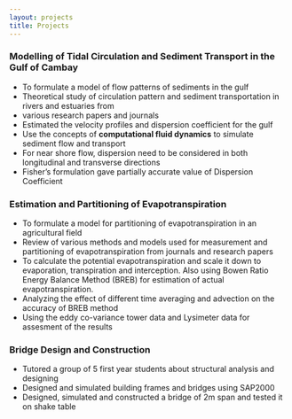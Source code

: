 ```yaml
---
layout: projects
title: Projects
---
```


### Modelling of Tidal Circulation and Sediment Transport in the Gulf of Cambay

* To formulate a model of flow patterns of sediments in the gulf
* Theoretical study of circulation pattern and sediment transportation in rivers and estuaries from
* various research papers and journals
* Estimated the velocity profiles and dispersion coefficient for the gulf
* Use the concepts of **computational fluid dynamics** to simulate sediment flow and transport
* For near shore flow, dispersion need to be considered in both longitudinal and transverse directions
* Fisher’s formulation gave partially accurate value of Dispersion Coefficient


### Estimation and Partitioning of Evapotranspiration

* To formulate a model for partitioning of evapotranspiration in an agricultural field
* Review of various methods and models used for measurement and partitioning of evapotranspiration from journals and research papers
* To calculate the potential evapotranspiration and scale it down to evaporation, transpiration and interception. Also using Bowen Ratio Energy Balance Method (BREB) for estimation of actual evapotranspiration.
* Analyzing the effect of different time averaging and advection on the accuracy of BREB method
* Using the eddy co-variance tower data and Lysimeter data for assesment of the results


### Bridge Design and Construction
* Tutored a group of 5 first year students about structural analysis and designing
* Designed and simulated building frames and bridges using SAP2000
* Designed, simulated and constructed a bridge of 2m span and tested it on shake table
